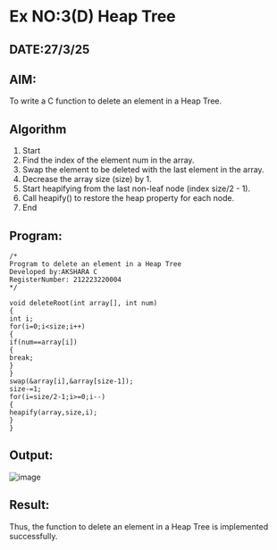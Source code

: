 # Ex NO:3(D) Heap Tree
## DATE:27/3/25
## AIM:
To write a C function to delete an element in a Heap Tree.

## Algorithm
1. Start
2. Find the index of the element num in the array.
3. Swap the element to be deleted with the last element in the array.
4. Decrease the array size (size) by 1.
5. Start heapifying from the last non-leaf node (index size/2 - 1).
6. Call heapify() to restore the heap property for each node.
7. End

## Program:
```
/*
Program to delete an element in a Heap Tree
Developed by:AKSHARA C 
RegisterNumber: 212223220004
*/
```
```
void deleteRoot(int array[], int num)
{
int i; 
for(i=0;i<size;i++)
{
if(num==array[i])
{
break;
}
}
swap(&array[i],&array[size-1]); 
size-=1;
for(i=size/2-1;i>=0;i--)
{
heapify(array,size,i);
}
}
```

## Output:
![image](https://github.com/user-attachments/assets/5398bf5c-63b3-4a42-82ee-bb32873868cd)

## Result:
Thus, the function to delete an element in a Heap Tree is implemented successfully.
